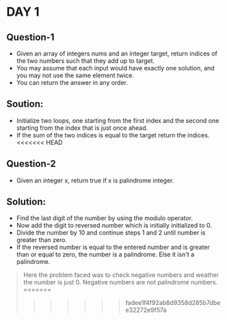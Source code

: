 # DAY 1

## Question-1
- Given an array of integers nums and an integer target, return indices of the two numbers such that they add up to target.
- You may assume that each input would have exactly one solution, and you may not use the same element twice.
- You can return the answer in any order.

## Soution: 
- Initialize two loops, one starting from the first index and the second one starting from the index that is just once ahead.
- If the sum of the two indices is equal to the target return the indices.
<<<<<<< HEAD


## Question-2
- Given an integer x, return true if x is palindrome integer.

## Solution:
- Find the last digit of the number by using the modulo operator.
- Now add the digit to reversed number which is initially initialized to 0.
- Divide the number by 10 and continue steps 1 and 2 until number is greater than zero.
- If the reversed number is equal to the entered number and is greater than or equal to zero, the number is a palindrome. Else it isn't a palindrome.

> Here the problem faced was to check negative numbers and weather the number is just 0. Negative numbers are not palindrome numbers.
=======
>>>>>>> fadee1f4f92ab8d9358d285b7dbee32272e9f57a
